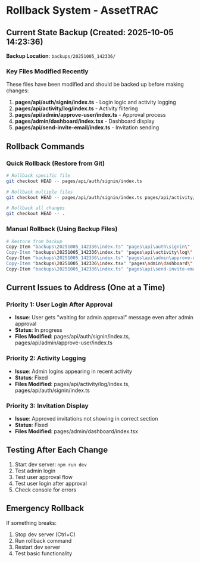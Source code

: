 # Rollback System - AssetTRAC

## Current State Backup (Created: 2025-10-05 14:23:36)
**Backup Location**: `backups/20251005_142336/`

### Key Files Modified Recently
These files have been modified and should be backed up before making changes:

1. **pages/api/auth/signin/index.ts** - Login logic and activity logging
2. **pages/api/activity/log/index.ts** - Activity filtering  
3. **pages/api/admin/approve-user/index.ts** - Approval process
4. **pages/admin/dashboard/index.tsx** - Dashboard display
5. **pages/api/send-invite-email/index.ts** - Invitation sending

## Rollback Commands

### Quick Rollback (Restore from Git)
```bash
# Rollback specific file
git checkout HEAD -- pages/api/auth/signin/index.ts

# Rollback multiple files
git checkout HEAD -- pages/api/auth/signin/index.ts pages/api/activity/log/index.ts

# Rollback all changes
git checkout HEAD -- .
```

### Manual Rollback (Using Backup Files)
```bash
# Restore from backup
Copy-Item "backups\20251005_142336\index.ts" "pages\api\auth\signin\"
Copy-Item "backups\20251005_142336\index.ts" "pages\api\activity\log\"
Copy-Item "backups\20251005_142336\index.ts" "pages\api\admin\approve-user\"
Copy-Item "backups\20251005_142336\index.tsx" "pages\admin\dashboard\"
Copy-Item "backups\20251005_142336\index.ts" "pages\api\send-invite-email\"
```

## Current Issues to Address (One at a Time)

### Priority 1: User Login After Approval
- **Issue**: User gets "waiting for admin approval" message even after admin approval
- **Status**: In progress
- **Files Modified**: pages/api/auth/signin/index.ts, pages/api/admin/approve-user/index.ts

### Priority 2: Activity Logging
- **Issue**: Admin logins appearing in recent activity
- **Status**: Fixed
- **Files Modified**: pages/api/activity/log/index.ts, pages/api/auth/signin/index.ts

### Priority 3: Invitation Display
- **Issue**: Approved invitations not showing in correct section
- **Status**: Fixed
- **Files Modified**: pages/admin/dashboard/index.tsx

## Testing After Each Change
1. Start dev server: `npm run dev`
2. Test admin login
3. Test user approval flow
4. Test user login after approval
5. Check console for errors

## Emergency Rollback
If something breaks:
1. Stop dev server (Ctrl+C)
2. Run rollback command
3. Restart dev server
4. Test basic functionality
